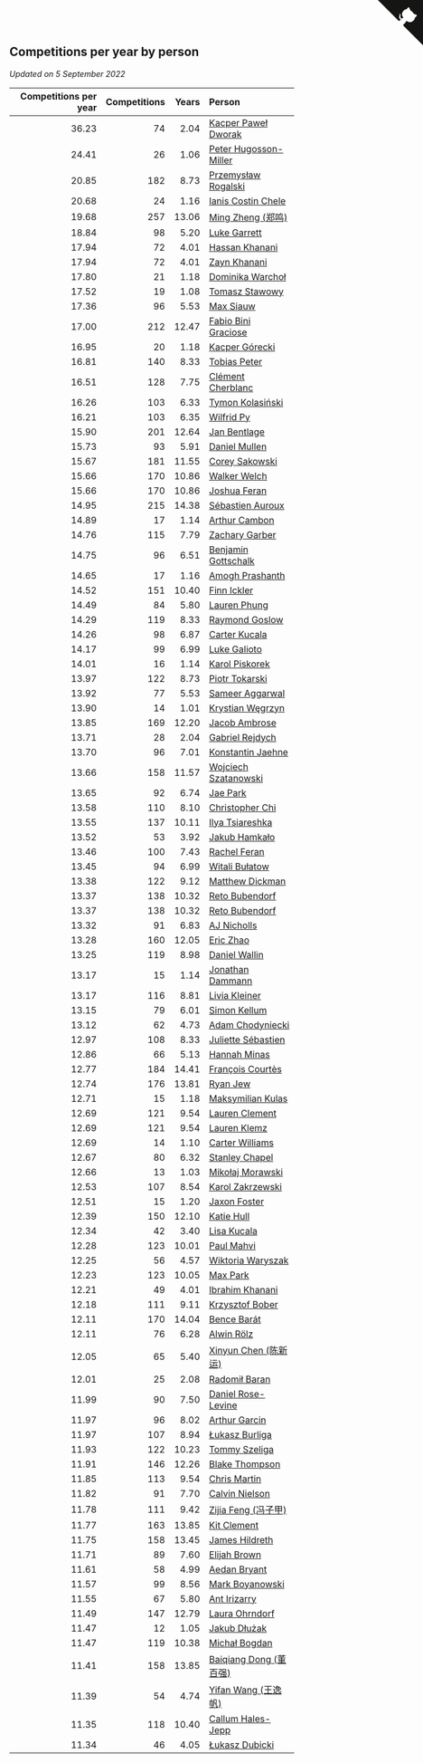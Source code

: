 ## Competitions per year by person

*Updated on  5 September 2022*

| Competitions per year | Competitions | Years | Person |
| ---: | ---: | ---: | :--- |
| 36.23 | 74 | 2.04 | [Kacper Paweł Dworak](https://www.worldcubeassociation.org/persons/2020DWOR01) |
| 24.41 | 26 | 1.06 | [Peter Hugosson-Miller](https://www.worldcubeassociation.org/persons/2021HUGO01) |
| 20.85 | 182 | 8.73 | [Przemysław Rogalski](https://www.worldcubeassociation.org/persons/2013ROGA02) |
| 20.68 | 24 | 1.16 | [Ianis Costin Chele](https://www.worldcubeassociation.org/persons/2021CHEL01) |
| 19.68 | 257 | 13.06 | [Ming Zheng (郑鸣)](https://www.worldcubeassociation.org/persons/2009ZHEN11) |
| 18.84 | 98 | 5.20 | [Luke Garrett](https://www.worldcubeassociation.org/persons/2017GARR05) |
| 17.94 | 72 | 4.01 | [Hassan Khanani](https://www.worldcubeassociation.org/persons/2018KHAN26) |
| 17.94 | 72 | 4.01 | [Zayn Khanani](https://www.worldcubeassociation.org/persons/2018KHAN28) |
| 17.80 | 21 | 1.18 | [Dominika Warchoł](https://www.worldcubeassociation.org/persons/2021WARC01) |
| 17.52 | 19 | 1.08 | [Tomasz Stawowy](https://www.worldcubeassociation.org/persons/2021STAW01) |
| 17.36 | 96 | 5.53 | [Max Siauw](https://www.worldcubeassociation.org/persons/2017SIAU02) |
| 17.00 | 212 | 12.47 | [Fabio Bini Graciose](https://www.worldcubeassociation.org/persons/2010GRAC02) |
| 16.95 | 20 | 1.18 | [Kacper Górecki](https://www.worldcubeassociation.org/persons/2021GORE01) |
| 16.81 | 140 | 8.33 | [Tobias Peter](https://www.worldcubeassociation.org/persons/2014PETE03) |
| 16.51 | 128 | 7.75 | [Clément Cherblanc](https://www.worldcubeassociation.org/persons/2014CHER05) |
| 16.26 | 103 | 6.33 | [Tymon Kolasiński](https://www.worldcubeassociation.org/persons/2016KOLA02) |
| 16.21 | 103 | 6.35 | [Wilfrid Py](https://www.worldcubeassociation.org/persons/2016PYWI01) |
| 15.90 | 201 | 12.64 | [Jan Bentlage](https://www.worldcubeassociation.org/persons/2010BENT01) |
| 15.73 | 93 | 5.91 | [Daniel Mullen](https://www.worldcubeassociation.org/persons/2016MULL04) |
| 15.67 | 181 | 11.55 | [Corey Sakowski](https://www.worldcubeassociation.org/persons/2011SAKO01) |
| 15.66 | 170 | 10.86 | [Walker Welch](https://www.worldcubeassociation.org/persons/2011WELC01) |
| 15.66 | 170 | 10.86 | [Joshua Feran](https://www.worldcubeassociation.org/persons/2011FERA01) |
| 14.95 | 215 | 14.38 | [Sébastien Auroux](https://www.worldcubeassociation.org/persons/2008AURO01) |
| 14.89 | 17 | 1.14 | [Arthur Cambon](https://www.worldcubeassociation.org/persons/2021CAMB01) |
| 14.76 | 115 | 7.79 | [Zachary Garber](https://www.worldcubeassociation.org/persons/2014GARB01) |
| 14.75 | 96 | 6.51 | [Benjamin Gottschalk](https://www.worldcubeassociation.org/persons/2016GOTT01) |
| 14.65 | 17 | 1.16 | [Amogh Prashanth](https://www.worldcubeassociation.org/persons/2021PRAS01) |
| 14.52 | 151 | 10.40 | [Finn Ickler](https://www.worldcubeassociation.org/persons/2012ICKL01) |
| 14.49 | 84 | 5.80 | [Lauren Phung](https://www.worldcubeassociation.org/persons/2016PHUN02) |
| 14.29 | 119 | 8.33 | [Raymond Goslow](https://www.worldcubeassociation.org/persons/2014GOSL01) |
| 14.26 | 98 | 6.87 | [Carter Kucala](https://www.worldcubeassociation.org/persons/2015KUCA01) |
| 14.17 | 99 | 6.99 | [Luke Galioto](https://www.worldcubeassociation.org/persons/2015GALI02) |
| 14.01 | 16 | 1.14 | [Karol Piskorek](https://www.worldcubeassociation.org/persons/2021PISK01) |
| 13.97 | 122 | 8.73 | [Piotr Tokarski](https://www.worldcubeassociation.org/persons/2013TOKA01) |
| 13.92 | 77 | 5.53 | [Sameer Aggarwal](https://www.worldcubeassociation.org/persons/2017AGGA01) |
| 13.90 | 14 | 1.01 | [Krystian Węgrzyn](https://www.worldcubeassociation.org/persons/2021WEGR01) |
| 13.85 | 169 | 12.20 | [Jacob Ambrose](https://www.worldcubeassociation.org/persons/2010AMBR01) |
| 13.71 | 28 | 2.04 | [Gabriel Rejdych](https://www.worldcubeassociation.org/persons/2020REJD01) |
| 13.70 | 96 | 7.01 | [Konstantin Jaehne](https://www.worldcubeassociation.org/persons/2015JAEH01) |
| 13.66 | 158 | 11.57 | [Wojciech Szatanowski](https://www.worldcubeassociation.org/persons/2011SZAT01) |
| 13.65 | 92 | 6.74 | [Jae Park](https://www.worldcubeassociation.org/persons/2015PARK24) |
| 13.58 | 110 | 8.10 | [Christopher Chi](https://www.worldcubeassociation.org/persons/2014CHIC01) |
| 13.55 | 137 | 10.11 | [Ilya Tsiareshka](https://www.worldcubeassociation.org/persons/2012TERE01) |
| 13.52 | 53 | 3.92 | [Jakub Hamkało](https://www.worldcubeassociation.org/persons/2018HAMK01) |
| 13.46 | 100 | 7.43 | [Rachel Feran](https://www.worldcubeassociation.org/persons/2015FERA01) |
| 13.45 | 94 | 6.99 | [Witali Bułatow](https://www.worldcubeassociation.org/persons/2015BUAT01) |
| 13.38 | 122 | 9.12 | [Matthew Dickman](https://www.worldcubeassociation.org/persons/2013DICK01) |
| 13.37 | 138 | 10.32 | [Reto Bubendorf](https://www.worldcubeassociation.org/persons/2012BUBE01) |
| 13.37 | 138 | 10.32 | [Reto Bubendorf](https://www.worldcubeassociation.org/persons/2012BUBE01) |
| 13.32 | 91 | 6.83 | [AJ Nicholls](https://www.worldcubeassociation.org/persons/2015NICH04) |
| 13.28 | 160 | 12.05 | [Eric Zhao](https://www.worldcubeassociation.org/persons/2010ZHAO19) |
| 13.25 | 119 | 8.98 | [Daniel Wallin](https://www.worldcubeassociation.org/persons/2013WALL03) |
| 13.17 | 15 | 1.14 | [Jonathan Dammann](https://www.worldcubeassociation.org/persons/2021DAMM01) |
| 13.17 | 116 | 8.81 | [Livia Kleiner](https://www.worldcubeassociation.org/persons/2013KLEI03) |
| 13.15 | 79 | 6.01 | [Simon Kellum](https://www.worldcubeassociation.org/persons/2016KELL12) |
| 13.12 | 62 | 4.73 | [Adam Chodyniecki](https://www.worldcubeassociation.org/persons/2017CHOD02) |
| 12.97 | 108 | 8.33 | [Juliette Sébastien](https://www.worldcubeassociation.org/persons/2014SEBA01) |
| 12.86 | 66 | 5.13 | [Hannah Minas](https://www.worldcubeassociation.org/persons/2017MINA04) |
| 12.77 | 184 | 14.41 | [François Courtès](https://www.worldcubeassociation.org/persons/2008COUR01) |
| 12.74 | 176 | 13.81 | [Ryan Jew](https://www.worldcubeassociation.org/persons/2008JEWR01) |
| 12.71 | 15 | 1.18 | [Maksymilian Kulas](https://www.worldcubeassociation.org/persons/2021KULA02) |
| 12.69 | 121 | 9.54 | [Lauren Clement](https://www.worldcubeassociation.org/persons/2013KLEM01) |
| 12.69 | 121 | 9.54 | [Lauren Klemz](https://www.worldcubeassociation.org/persons/2013KLEM01) |
| 12.69 | 14 | 1.10 | [Carter Williams](https://www.worldcubeassociation.org/persons/2021WILL06) |
| 12.67 | 80 | 6.32 | [Stanley Chapel](https://www.worldcubeassociation.org/persons/2016CHAP04) |
| 12.66 | 13 | 1.03 | [Mikołaj Morawski](https://www.worldcubeassociation.org/persons/2021MORA01) |
| 12.53 | 107 | 8.54 | [Karol Zakrzewski](https://www.worldcubeassociation.org/persons/2014ZAKR01) |
| 12.51 | 15 | 1.20 | [Jaxon Foster](https://www.worldcubeassociation.org/persons/2021FOST01) |
| 12.39 | 150 | 12.10 | [Katie Hull](https://www.worldcubeassociation.org/persons/2010HULL01) |
| 12.34 | 42 | 3.40 | [Lisa Kucala](https://www.worldcubeassociation.org/persons/2019KUCA01) |
| 12.28 | 123 | 10.01 | [Paul Mahvi](https://www.worldcubeassociation.org/persons/2012MAHV01) |
| 12.25 | 56 | 4.57 | [Wiktoria Waryszak](https://www.worldcubeassociation.org/persons/2018WARY01) |
| 12.23 | 123 | 10.05 | [Max Park](https://www.worldcubeassociation.org/persons/2012PARK03) |
| 12.21 | 49 | 4.01 | [Ibrahim Khanani](https://www.worldcubeassociation.org/persons/2018KHAN27) |
| 12.18 | 111 | 9.11 | [Krzysztof Bober](https://www.worldcubeassociation.org/persons/2013BOBE01) |
| 12.11 | 170 | 14.04 | [Bence Barát](https://www.worldcubeassociation.org/persons/2008BARA01) |
| 12.11 | 76 | 6.28 | [Alwin Rölz](https://www.worldcubeassociation.org/persons/2016ROLZ01) |
| 12.05 | 65 | 5.40 | [Xinyun Chen (陈新运)](https://www.worldcubeassociation.org/persons/2017CHEN36) |
| 12.01 | 25 | 2.08 | [Radomił Baran](https://www.worldcubeassociation.org/persons/2020BARA02) |
| 11.99 | 90 | 7.50 | [Daniel Rose-Levine](https://www.worldcubeassociation.org/persons/2015ROSE01) |
| 11.97 | 96 | 8.02 | [Arthur Garcin](https://www.worldcubeassociation.org/persons/2014GARC27) |
| 11.97 | 107 | 8.94 | [Łukasz Burliga](https://www.worldcubeassociation.org/persons/2013BURL01) |
| 11.93 | 122 | 10.23 | [Tommy Szeliga](https://www.worldcubeassociation.org/persons/2012SZEL01) |
| 11.91 | 146 | 12.26 | [Blake Thompson](https://www.worldcubeassociation.org/persons/2010THOM03) |
| 11.85 | 113 | 9.54 | [Chris Martin](https://www.worldcubeassociation.org/persons/2013MART03) |
| 11.82 | 91 | 7.70 | [Calvin Nielson](https://www.worldcubeassociation.org/persons/2014NIEL03) |
| 11.78 | 111 | 9.42 | [Zijia Feng (冯子甲)](https://www.worldcubeassociation.org/persons/2013FENG02) |
| 11.77 | 163 | 13.85 | [Kit Clement](https://www.worldcubeassociation.org/persons/2008CLEM01) |
| 11.75 | 158 | 13.45 | [James Hildreth](https://www.worldcubeassociation.org/persons/2009HILD01) |
| 11.71 | 89 | 7.60 | [Elijah Brown](https://www.worldcubeassociation.org/persons/2015BROW03) |
| 11.61 | 58 | 4.99 | [Aedan Bryant](https://www.worldcubeassociation.org/persons/2017BRYA06) |
| 11.57 | 99 | 8.56 | [Mark Boyanowski](https://www.worldcubeassociation.org/persons/2014BOYA01) |
| 11.55 | 67 | 5.80 | [Ant Irizarry](https://www.worldcubeassociation.org/persons/2016IRIZ02) |
| 11.49 | 147 | 12.79 | [Laura Ohrndorf](https://www.worldcubeassociation.org/persons/2009OHRN01) |
| 11.47 | 12 | 1.05 | [Jakub Dłużak](https://www.worldcubeassociation.org/persons/2021DLUZ01) |
| 11.47 | 119 | 10.38 | [Michał Bogdan](https://www.worldcubeassociation.org/persons/2012BOGD01) |
| 11.41 | 158 | 13.85 | [Baiqiang Dong (董百强)](https://www.worldcubeassociation.org/persons/2008DONG06) |
| 11.39 | 54 | 4.74 | [Yifan Wang (王逸帆)](https://www.worldcubeassociation.org/persons/2017WANY29) |
| 11.35 | 118 | 10.40 | [Callum Hales-Jepp](https://www.worldcubeassociation.org/persons/2012HALE01) |
| 11.34 | 46 | 4.05 | [Łukasz Dubicki](https://www.worldcubeassociation.org/persons/2018DUBI01) |


<a href="https://github.com/jonatanklosko/wca_statistics" class="github-corner" aria-label="View source on Github"><svg width="80" height="80" viewBox="0 0 250 250" style="fill:#151513; color:#fff; position: absolute; top: 0; border: 0; right: 0;" aria-hidden="true"><path d="M0,0 L115,115 L130,115 L142,142 L250,250 L250,0 Z"></path><path d="M128.3,109.0 C113.8,99.7 119.0,89.6 119.0,89.6 C122.0,82.7 120.5,78.6 120.5,78.6 C119.2,72.0 123.4,76.3 123.4,76.3 C127.3,80.9 125.5,87.3 125.5,87.3 C122.9,97.6 130.6,101.9 134.4,103.2" fill="currentColor" style="transform-origin: 130px 106px;" class="octo-arm"></path><path d="M115.0,115.0 C114.9,115.1 118.7,116.5 119.8,115.4 L133.7,101.6 C136.9,99.2 139.9,98.4 142.2,98.6 C133.8,88.0 127.5,74.4 143.8,58.0 C148.5,53.4 154.0,51.2 159.7,51.0 C160.3,49.4 163.2,43.6 171.4,40.1 C171.4,40.1 176.1,42.5 178.8,56.2 C183.1,58.6 187.2,61.8 190.9,65.4 C194.5,69.0 197.7,73.2 200.1,77.6 C213.8,80.2 216.3,84.9 216.3,84.9 C212.7,93.1 206.9,96.0 205.4,96.6 C205.1,102.4 203.0,107.8 198.3,112.5 C181.9,128.9 168.3,122.5 157.7,114.1 C157.9,116.9 156.7,120.9 152.7,124.9 L141.0,136.5 C139.8,137.7 141.6,141.9 141.8,141.8 Z" fill="currentColor" class="octo-body"></path></svg></a><style>.github-corner:hover .octo-arm{animation:octocat-wave 560ms ease-in-out}@keyframes octocat-wave{0%,100%{transform:rotate(0)}20%,60%{transform:rotate(-25deg)}40%,80%{transform:rotate(10deg)}}@media (max-width:500px){.github-corner:hover .octo-arm{animation:none}.github-corner .octo-arm{animation:octocat-wave 560ms ease-in-out}}</style>
